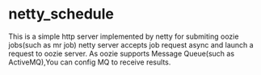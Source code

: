 # netty_schedule
This is a simple http server implemented by netty for submiting oozie jobs(such as mr job)
netty server accepts job request async and launch a request to oozie server.
As oozie supports Message Queue(such as ActiveMQ),You can config MQ to receive results.
